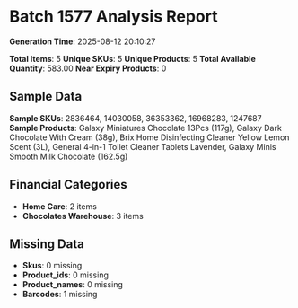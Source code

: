 # Batch 1577 Analysis Report

**Generation Time**: 2025-08-12 20:10:27

**Total Items**: 5
**Unique SKUs**: 5
**Unique Products**: 5
**Total Available Quantity**: 583.00
**Near Expiry Products**: 0

## Sample Data
**Sample SKUs**: 2836464, 14030058, 36353362, 16968283, 1247687
**Sample Products**: Galaxy Miniatures Chocolate 13Pcs (117g), Galaxy Dark Chocolate With Cream (38g), Brix Home Disinfecting Cleaner Yellow Lemon Scent (3L), General 4-in-1 Toilet Cleaner Tablets Lavender, Galaxy Minis Smooth Milk Chocolate (162.5g)

## Financial Categories
- **Home Care**: 2 items
- **Chocolates Warehouse**: 3 items

## Missing Data
- **Skus**: 0 missing
- **Product_ids**: 0 missing
- **Product_names**: 0 missing
- **Barcodes**: 1 missing
